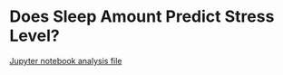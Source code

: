 # Does Sleep Amount Predict Stress Level?

[Jupyter notebook analysis file](../stress_n_sleep_analysis.ipynb)
